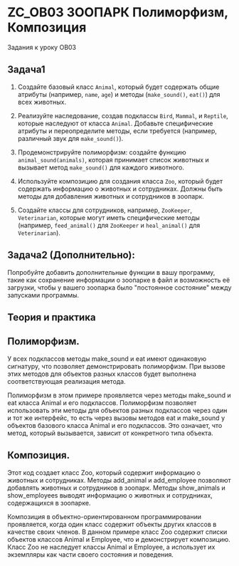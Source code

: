 # ZC_OB03 ЗООПАРК Полиморфизм, Композиция
Задания к уроку OB03

## Задача1
1. Создайте базовый класс `Animal`, который будет содержать общие атрибуты (например, `name`, `age`) и методы (`make_sound()`, `eat()`) для всех животных.

2. Реализуйте наследование, создав подклассы `Bird`, `Mammal`, и `Reptile`, которые наследуют от класса `Animal`. Добавьте специфические атрибуты и переопределите методы, если требуется (например, различный звук для `make_sound()`).

3. Продемонстрируйте полиморфизм: создайте функцию `animal_sound(animals)`, которая принимает список животных и вызывает метод `make_sound()` для каждого животного.

4. Используйте композицию для создания класса `Zoo`, который будет содержать информацию о животных и сотрудниках. Должны быть методы для добавления животных и сотрудников в зоопарк.

5. Создайте классы для сотрудников, например, `ZooKeeper`, `Veterinarian`, которые могут иметь специфические методы (например, `feed_animal()` для `ZooKeeper` и `heal_animal()` для `Veterinarian`).

## Задача2 (Дополнительно):
Попробуйте добавить дополнительные функции в вашу программу, такие как сохранение информации о зоопарке в файл и возможность её загрузки, чтобы у вашего зоопарка было "постоянное состояние" между запусками программы.

## Теория и практика
## Полиморфизм.
У всех подклассов методы make_sound и eat имеют одинаковую сигнатуру, что позволяет демонстрировать полиморфизм. При вызове этих методов для объектов разных классов будет выполнена соответствующая реализация метода.

Полиморфизм в этом примере проявляется через методы make_sound и eat класса Animal и его подклассов. Полиморфизм позволяет использовать эти методы для объектов разных подклассов через один и тот же интерфейс, то есть через вызовы методов eat и make_sound у объектов базового класса Animal и его подклассов. Это означает, что метод, который вызывается, зависит от конкретного типа объекта.

## Композиция.
Этот код создает класс Zoo, который содержит информацию о животных и сотрудниках. Методы add_animal и add_employee позволяют добавлять животных и сотрудников в зоопарк. Методы show_animals и show_employees выводят информацию о животных и сотрудниках, содержащихся в зоопарке.

Композиция в объектно-ориентированном программировании проявляется, когда один класс содержит объекты других классов в качестве своих членов. В данном примере класс Zoo содержит списки объектов классов Animal и Employee, что и демонстрирует композицию. Класс Zoo не наследует классы Animal и Employee, а использует их экземпляры как части своего состояния и поведения.

